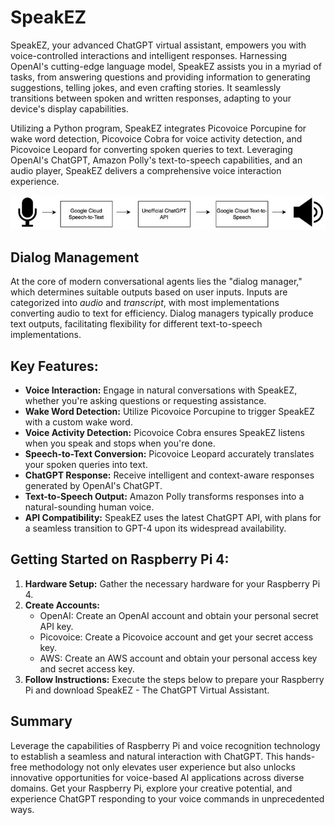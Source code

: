 # SpeakEZ
SpeakEZ, your advanced ChatGPT virtual assistant, empowers you with voice-controlled interactions and intelligent responses. Harnessing OpenAI's cutting-edge language model, SpeakEZ assists you in a myriad of tasks, from answering questions and providing information to generating suggestions, telling jokes, and even crafting stories. It seamlessly transitions between spoken and written responses, adapting to your device's display capabilities.

Utilizing a Python program, SpeakEZ integrates Picovoice Porcupine for wake word detection, Picovoice Cobra for voice activity detection, and Picovoice Leopard for converting spoken queries to text. Leveraging OpenAI's ChatGPT, Amazon Polly's text-to-speech capabilities, and an audio player, SpeakEZ delivers a comprehensive voice interaction experience.



![Data Processing Chain](Voice-ChatGPT-on-Raspberry-Pi.jpeg)

## Dialog Management
At the core of modern conversational agents lies the "dialog manager," which determines suitable outputs based on user inputs. Inputs are categorized into _audio_ and _transcript_, with most implementations converting audio to text for efficiency. Dialog managers typically produce text outputs, facilitating flexibility for different text-to-speech implementations.

## Key Features:

- **Voice Interaction:** Engage in natural conversations with SpeakEZ, whether you're asking questions or requesting assistance.
- **Wake Word Detection:** Utilize Picovoice Porcupine to trigger SpeakEZ with a custom wake word.
- **Voice Activity Detection:** Picovoice Cobra ensures SpeakEZ listens when you speak and stops when you're done.
- **Speech-to-Text Conversion:** Picovoice Leopard accurately translates your spoken queries into text.
- **ChatGPT Response:** Receive intelligent and context-aware responses generated by OpenAI's ChatGPT.
- **Text-to-Speech Output:** Amazon Polly transforms responses into a natural-sounding human voice.
- **API Compatibility:** SpeakEZ uses the latest ChatGPT API, with plans for a seamless transition to GPT-4 upon its widespread availability.

## Getting Started on Raspberry Pi 4:

1. **Hardware Setup:** Gather the necessary hardware for your Raspberry Pi 4.
2. **Create Accounts:**
   - OpenAI: Create an OpenAI account and obtain your personal secret API key.
   - Picovoice: Create a Picovoice account and get your secret access key.
   - AWS: Create an AWS account and obtain your personal access key and secret access key.
3. **Follow Instructions:** Execute the steps below to prepare your Raspberry Pi and download SpeakEZ - The ChatGPT Virtual Assistant.



## Summary
Leverage the capabilities of Raspberry Pi and voice recognition technology to establish a seamless and natural interaction with ChatGPT. This hands-free methodology not only elevates user experience but also unlocks innovative opportunities for voice-based AI applications across diverse domains. Get your Raspberry Pi, explore your creative potential, and experience ChatGPT responding to your voice commands in unprecedented ways.





